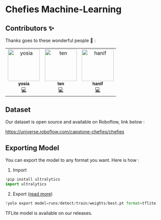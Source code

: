 # Chefies Machine-Learning

## Contributors ✨

Thanks goes to these wonderful people 👀 :

<table>
  <tbody>
    <tr>
      <td align="center"><a href="https://github.com/Shizu-ka"><img src="https://avatars.githubusercontent.com/u/58659139?v=4?s=100" width="100px;" alt="yosia"/><br /><sub><b>yosia</b></sub></a><br /><a href="https://github.com/Chefies/Machine-Learning" title="Code">💻</a></td>
      <td align="center"><a href="https://github.com/sfbernado"><img src="https://avatars.githubusercontent.com/u/93238724?v=4?s=100" width="100px;" alt="ten"/><br /><sub><b>ten</b></sub></a><br /><a href="https://github.com/Chefies/Machine-Learning" title="Code">💻</a></td>
      <td align="center"><a href="https://github.com/IkhlasulHanif"><img src="https://avatars.githubusercontent.com/u/88123202?v=4?s=100" width="100px;" alt="hanif"/><br /><sub><b>hanif</b></sub></a><br /><a href="https://github.com/Chefies/Machine-Learning" title="Code">💻</a></td>
    </tr>
    <tr>
  </tbody>
</table>

## Dataset
Our dataset is open source and available on Roboflow, link below : 

https://universe.roboflow.com/capstone-chefies/chefies

## Exporting Model
You can export the model to any format you want. Here is how :
1. Import
```python
!pip install ultralytics
import ultralytics
```
2. Export ([read more](https://docs.ultralytics.com/modes/export/#export-formats))
```python
!yolo export model=runs/detect/train/weights/best.pt format=tflite
```
TFLite model is available on our releases.
